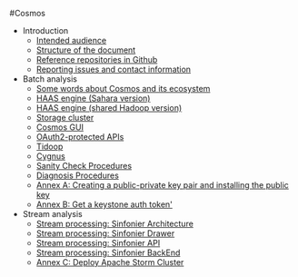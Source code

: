 #<a name="top"></a>Cosmos

* Introduction
    * [Intended audience](./introduction.md#section1)
    * [Structure of the document](./introduction.md#section2)
    * [Reference repositories in Github](./introduction.md#section3)
    * [Reporting issues and contact information](./introduction.md#section4)
* Batch analysis
    * [Some words about Cosmos and its ecosystem](./batch/some_words_about_cosmos_and_ecosystem.md)
    * [HAAS engine (Sahara version)](./batch/haas_engine_sahara.md)
    * [HAAS engine (shared Hadoop version)](./batch/haas_engine_shared_hadoop.md)
    * [Storage cluster](./batch/storage_cluster.md)
    * [Cosmos GUI](./batch/cosmos_gui.md)
    * [OAuth2-protected APIs](./batch/oauth2_protected_apis.md)
    * [Tidoop](./batch/tidoop.md)
    * [Cygnus](./batch/cygnus.md)
    * [Sanity Check Procedures](./batch/sanity_check_procedures.md)
    * [Diagnosis Procedures](./batch/diagnosis_procedures.md)
    * [Annex A: Creating a public-private key pair and installing the public key](./batch/annex_a_create_and_install_keypair.md)
    * [Annex B: Get a keystone auth token'](./batch/annex_b_get_keystone_auth_token.md)
* Stream analysis
    * [Stream processing: Sinfonier Architecture](./streaming/stream_processing_sinfonier_architecture.md)
    * [Stream processing: Sinfonier Drawer](./streaming/stream_processing_sinfonier_drawer.md)
    * [Stream processing: Sinfonier API](./streaming/stream_processing_sinfonier_api.md)
    * [Stream processing: Sinfonier BackEnd](./streaming/stream_processing_sinfonier_backend.md)
    * [Annex C: Deploy Apache Storm Cluster](./streaming/annex_c_deploy_storm_cluster.md)
